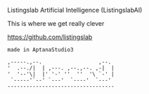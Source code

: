 Listingslab Artificial Intelligence
	(ListingslabAI)

This is where we get really clever

https://github.com/listingslab

	made in AptanaStudio3

    ,-----.,--.                  ,--. 
    '  .--./|  | ,---. ,--.,--. ,-|  |
    '  '--'\|  |' '-' ''  ''  '\ `-' |
     `-----'`--' `---'  `----'  `---' 
    ----------------------------------